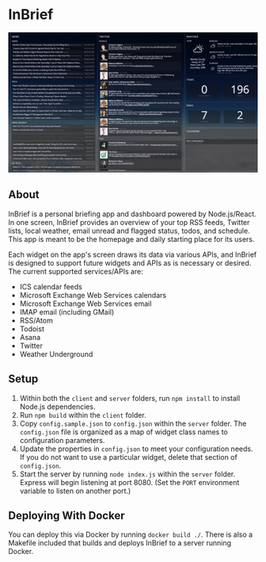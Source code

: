 # InBrief

![App screenshot](screenshot.png)

## About

InBrief is a personal briefing app and dashboard powered by Node.js/React. In one screen, InBrief provides an overview of your top RSS feeds, Twitter lists, local weather, email unread and flagged status, todos, and schedule. This app is meant to be the homepage and daily starting place for its users.

Each widget on the app's screen draws its data via various APIs, and InBrief is designed to support future widgets and APIs as is necessary or desired. The current supported services/APIs are:

* ICS calendar feeds
* Microsoft Exchange Web Services calendars
* Microsoft Exchange Web Services email
* IMAP email (including GMail)
* RSS/Atom
* Todoist
* Asana
* Twitter
* Weather Underground

## Setup

1. Within both the `client` and `server` folders, run `npm install` to install Node.js dependencies.
2. Run `npm build` within the `client` folder.
3. Copy `config.sample.json` to `config.json` within the `server` folder. The `config.json` file is organized as a map of widget class names to configuration parameters.
4. Update the properties in `config.json` to meet your configuration needs. If you do not want to use a particular widget, delete that section of `config.json`.
5. Start the server by running `node index.js` within the `server` folder. Express will begin listening at port 8080. (Set the `PORT` environment variable to listen on another port.)

## Deploying With Docker

You can deploy this via Docker by running `docker build ./`. There is also a Makefile included that builds and deploys InBrief to a server running Docker.
